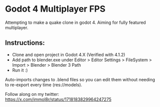 # Godot 4 Multiplayer FPS
Attempting to make a quake clone in godot 4. Aiming for fully featured multiplayer.

## Instructions:
- Clone and open project in Godot 4.X (Verified with 4.1.2)
- Add path to blender.exe under Editor > Editor Settings > FileSystem > Import > Blender > Blender 3 Path
- Run it :)

Auto-imports changes to .blend files so you can edit them without needing to re-export every time (res://models).

Follow along on my twitter: https://x.com/immol8r/status/1718183829964247275
